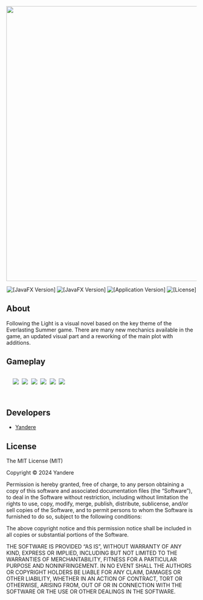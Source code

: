 <p align="center">
 <img src="https://i.imgur.com/XLTantM.png" width="726" length="2000">
</p>

<p align="center">
 <img src="https://img.shields.io/badge/JavaFX-red" alt="[JavaFX Version]">
 <img src="https://img.shields.io/badge/Kotlin-blue" alt="[JavaFX Version]">
 <img src="https://img.shields.io/badge/AutoClicker-black" alt="[Application Version]">
 <img src="https://img.shields.io/badge/License-MIT-pink" alt="[License]">
</p>

## About

Following the Light is a visual novel based on the key theme of the Everlasting Summer game. There are many new mechanics available in the game, an updated visual part and a reworking of the main plot with additions.

## Gameplay
<div style="overflow-x: auto;">
 <pre>
  <img src="https://i.imgur.com/Rjuj3mX.png"> <img src="https://i.imgur.com/WqVXF3N.png"> <img src="https://i.imgur.com/b9TQg1i.png"> <img src=https://i.imgur.com/SQDx5Tq.png> <img src=https://i.imgur.com/NKgVwhT.png> <img src=https://i.imgur.com/a28Bgg8.png>
 </pre>
</div>


## Developers

- [Yandere](https://github.com/yangasai)

## License

The MIT License (MIT)

Copyright © 2024 Yandere


Permission is hereby granted, free of charge, to any person obtaining a copy
of this software and associated documentation files (the “Software”), to deal
in the Software without restriction, including without limitation the rights
to use, copy, modify, merge, publish, distribute, sublicense, and/or sell
copies of the Software, and to permit persons to whom the Software is
furnished to do so, subject to the following conditions:

The above copyright notice and this permission notice shall be included in
all copies or substantial portions of the Software.

THE SOFTWARE IS PROVIDED “AS IS”, WITHOUT WARRANTY OF ANY KIND, EXPRESS OR
IMPLIED, INCLUDING BUT NOT LIMITED TO THE WARRANTIES OF MERCHANTABILITY,
FITNESS FOR A PARTICULAR PURPOSE AND NONINFRINGEMENT. IN NO EVENT SHALL THE
AUTHORS OR COPYRIGHT HOLDERS BE LIABLE FOR ANY CLAIM, DAMAGES OR OTHER
LIABILITY, WHETHER IN AN ACTION OF CONTRACT, TORT OR OTHERWISE, ARISING FROM,
OUT OF OR IN CONNECTION WITH THE SOFTWARE OR THE USE OR OTHER DEALINGS IN
THE SOFTWARE.
